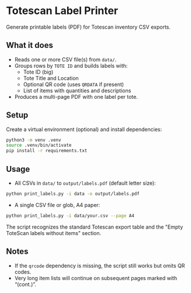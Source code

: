 # Totescan Label Printer

Generate printable labels (PDF) for Totescan inventory CSV exports.

## What it does
- Reads one or more CSV file(s) from `data/`.
- Groups rows by `TOTE ID` and builds labels with:
  - Tote ID (big)
  - Tote Title and Location
  - Optional QR code (uses `QRDATA` if present)
  - List of items with quantities and descriptions
- Produces a multi-page PDF with one label per tote.

## Setup

Create a virtual environment (optional) and install dependencies:

```bash
python3 -m venv .venv
source .venv/bin/activate
pip install -r requirements.txt
```

## Usage

- All CSVs in `data/` to `output/labels.pdf` (default letter size):

```bash
python print_labels.py -i data -o output/labels.pdf
```

- A single CSV file or glob, A4 paper:

```bash
python print_labels.py -i data/your.csv --page A4
```

The script recognizes the standard Totescan export table and the "Empty ToteScan labels without items" section.

## Notes
- If the `qrcode` dependency is missing, the script still works but omits QR codes.
- Very long item lists will continue on subsequent pages marked with “(cont.)”.
